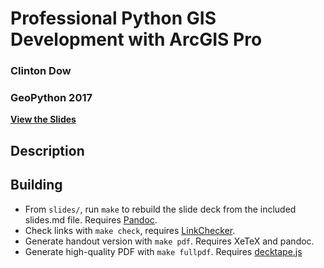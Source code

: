 Professional Python GIS Development with ArcGIS Pro
===================================================

### Clinton Dow
### GeoPython 2017

**[View the Slides](https://data-navigator.github.io/professional-python-in-pro-geopython-2017/#/)**

Description
-----------



Building
--------

 - From `slides/`, run `make` to rebuild the slide deck from the included 
 slides.md file. Requires [Pandoc](http://johnmacfarlane.net/pandoc/).
 - Check links with `make check`, requires 
 [LinkChecker](https://pypi.python.org/pypi/LinkChecker).
 - Generate handout version with `make pdf`. Requires XeTeX and pandoc.
 - Generate high-quality PDF with `make fullpdf`. Requires 
 [decktape.js](https://github.com/astefanutti/decktape)
